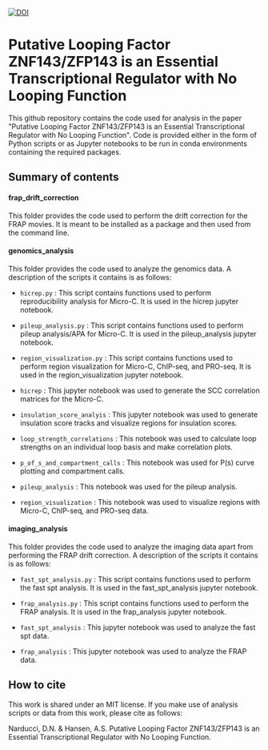 [![DOI](https://zenodo.org/badge/768283056.svg)](https://doi.org/10.5281/zenodo.14056922)

# Putative Looping Factor ZNF143/ZFP143 is an Essential Transcriptional Regulator with No Looping Function

This github repository contains the code used for analysis in the paper "Putative Looping Factor ZNF143/ZFP143 is an Essential Transcriptional Regulator with No Looping Function". Code is provided either in the form of Python scripts or as Jupyter notebooks to be run in conda environments containing the required packages.

## Summary of contents
#### frap_drift_correction
This folder provides the code used to perform the drift correction for the FRAP movies. It is meant to be installed as a package and then used from the command line.

#### genomics_analysis
This folder provides the code used to analyze the genomics data. A description of the scripts it contains is as follows: 
- `hicrep.py` : This script contains functions used to perform reproducibility analysis for Micro-C. It is used in the hicrep jupyter notebook.
- `pileup_analysis.py` : This script contains functions used to perform pileup analysis/APA for Micro-C. It is used in the pileup_analysis jupyter notebook.
- `region_visualization.py` : This script contains functions used to perform region visualization for Micro-C, ChIP-seq, and PRO-seq. It is used in the region_visualization jupyter notebook.

- `hicrep` : This jupyter notebook was used to generate the SCC correlation matrices for the Micro-C.
- `insulation_score_analyis` : This jupyter notebook was used to generate insulation score tracks and visualize regions for insulation scores.
- `loop_strength_correlations` : This notebook was used to calculate loop strengths on an individual loop basis and make correlation plots. 
- `p_of_s_and_compartment_calls` : This notebook was used for P(s) curve plotting and compartment calls.
- `pileup_analysis` : This notebook was used for the pileup analysis.
- `region_visualization` : This notebook was used to visualize regions with Micro-C, ChIP-seq, and PRO-seq data.

#### imaging_analysis
This folder provides the code used to analyze the imaging data apart from performing the FRAP drift correction. A description of the scripts it contains is as follows:
- `fast_spt_analysis.py` : This script contains functions used to perform the fast spt analysis. It is used in the fast_spt_analysis jupyter notebook. 
- `frap_analysis.py` : This script contains functions used to perform the FRAP analysis. It is used in the frap_analysis jupyter notebook.

- `fast_spt_analysis` : This jupyter notebook was used to analyze the fast spt data. 
- `frap_analysis` : This jupyter notebook was used to analyze the FRAP data.

## How to cite

This work is shared under an MIT license. If you make use of analysis scripts or data from this work, please cite as follows:

Narducci, D.N. & Hansen, A.S. Putative Looping Factor ZNF143/ZFP143 is an Essential Transcriptional Regulator with No Looping Function. 
